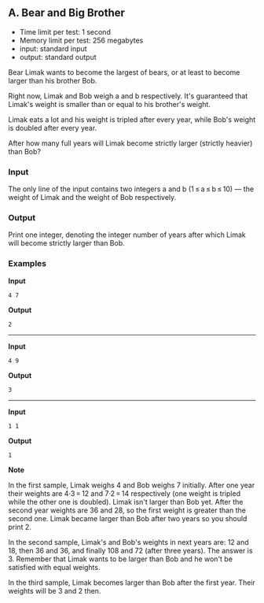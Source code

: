 ## A. Bear and Big Brother

* Time limit per test: 1 second
* Memory limit per test: 256 megabytes
* input: standard input
* output: standard output

Bear Limak wants to become the largest of bears, or at least to become larger than his brother Bob.

Right now, Limak and Bob weigh a and b respectively. It's guaranteed that Limak's weight is smaller than or equal to his brother's weight.

Limak eats a lot and his weight is tripled after every year, while Bob's weight is doubled after every year.

After how many full years will Limak become strictly larger (strictly heavier) than Bob?

### Input
The only line of the input contains two integers a and b (1 ≤ a ≤ b ≤ 10) — the weight of Limak and the weight of Bob respectively.

### Output
Print one integer, denoting the integer number of years after which Limak will become strictly larger than Bob.

### Examples

**Input**
```
4 7
```

**Output**
```
2
```

---

**Input**
```
4 9
```

**Output**
```
3
```

---

**Input**
```
1 1
```

**Output**
```
1
```

**Note**

In the first sample, Limak weighs 4 and Bob weighs 7 initially. After one year their weights are 4·3 = 12 and 7·2 = 14 respectively (one weight is tripled while the other one is doubled). Limak isn't larger than Bob yet. After the second year weights are 36 and 28, so the first weight is greater than the second one. Limak became larger than Bob after two years so you should print 2.

In the second sample, Limak's and Bob's weights in next years are: 12 and 18, then 36 and 36, and finally 108 and 72 (after three years). The answer is 3. Remember that Limak wants to be larger than Bob and he won't be satisfied with equal weights.

In the third sample, Limak becomes larger than Bob after the first year. Their weights will be 3 and 2 then.